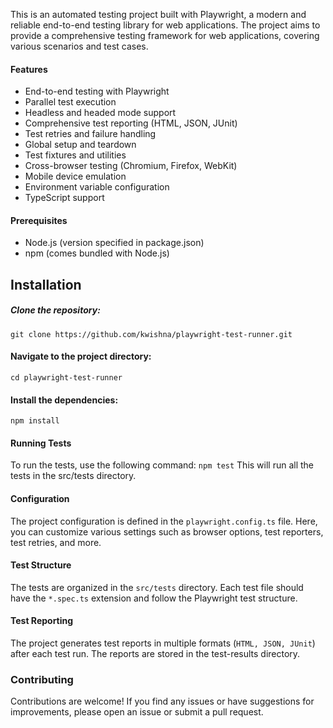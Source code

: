 This is an automated testing project built with Playwright, a modern and reliable end-to-end testing library for web applications. The project aims to provide a comprehensive testing framework for web applications, covering various scenarios and test cases.

#### Features
- End-to-end testing with Playwright
- Parallel test execution
- Headless and headed mode support
- Comprehensive test reporting (HTML, JSON, JUnit)
- Test retries and failure handling
- Global setup and teardown
- Test fixtures and utilities
- Cross-browser testing (Chromium, Firefox, WebKit)
- Mobile device emulation
- Environment variable configuration
- TypeScript support

#### Prerequisites
- Node.js (version specified in package.json)
- npm (comes bundled with Node.js)

## Installation
##### Clone the repository:
`git clone https://github.com/kwishna/playwright-test-runner.git`

#### Navigate to the project directory:
`cd playwright-test-runner`

#### Install the dependencies:
`npm install`

#### Running Tests
To run the tests, use the following command:
`npm test`
This will run all the tests in the src/tests directory.

#### Configuration
The project configuration is defined in the `playwright.config.ts` file. Here, you can customize various settings such as browser options, test reporters, test retries, and more.

#### Test Structure
The tests are organized in the `src/tests` directory. Each test file should have the `*.spec.ts` extension and follow the Playwright test structure.

#### Test Reporting
The project generates test reports in multiple formats (`HTML, JSON, JUnit`) after each test run. The reports are stored in the test-results directory.

### Contributing
Contributions are welcome! If you find any issues or have suggestions for improvements, please open an issue or submit a pull request.